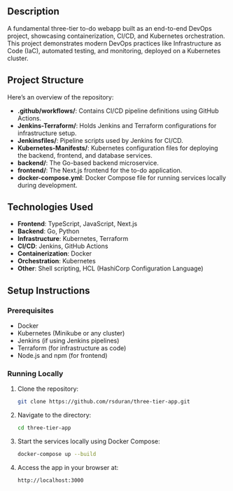 ## Description

A fundamental three-tier to-do webapp built as an end-to-end DevOps project, showcasing containerization, CI/CD, and Kubernetes orchestration. This project demonstrates modern DevOps practices like Infrastructure as Code (IaC), automated testing, and monitoring, deployed on a Kubernetes cluster.

## Project Structure

Here’s an overview of the repository:

- **.github/workflows/**: Contains CI/CD pipeline definitions using GitHub Actions.
- **Jenkins-Terraform/**: Holds Jenkins and Terraform configurations for infrastructure setup.
- **Jenkinsfiles/**: Pipeline scripts used by Jenkins for CI/CD.
- **Kubernetes-Manifests/**: Kubernetes configuration files for deploying the backend, frontend, and database services.
- **backend/**: The Go-based backend microservice.
- **frontend/**: The Next.js frontend for the to-do application.
- **docker-compose.yml**: Docker Compose file for running services locally during development.

## Technologies Used

- **Frontend**: TypeScript, JavaScript, Next.js
- **Backend**: Go, Python
- **Infrastructure**: Kubernetes, Terraform
- **CI/CD**: Jenkins, GitHub Actions
- **Containerization**: Docker
- **Orchestration**: Kubernetes
- **Other**: Shell scripting, HCL (HashiCorp Configuration Language)

## Setup Instructions

### Prerequisites

- Docker
- Kubernetes (Minikube or any cluster)
- Jenkins (if using Jenkins pipelines)
- Terraform (for infrastructure as code)
- Node.js and npm (for frontend)

### Running Locally

1. Clone the repository:

   ```bash
   git clone https://github.com/rsduran/three-tier-app.git
   ```
2. Navigate to the directory:

   ```bash
   cd three-tier-app
   ```
3. Start the services locally using Docker Compose:

   ```bash
   docker-compose up --build
   ```
5. Access the app in your browser at:

   ```bash
   http://localhost:3000
   ```
